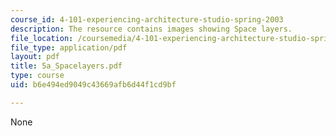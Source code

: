 ```yaml
---
course_id: 4-101-experiencing-architecture-studio-spring-2003
description: The resource contains images showing Space layers.
file_location: /coursemedia/4-101-experiencing-architecture-studio-spring-2003/b6e494ed9049c43669afb6d44f1cd9bf_5a_Spacelayers.pdf
file_type: application/pdf
layout: pdf
title: 5a_Spacelayers.pdf
type: course
uid: b6e494ed9049c43669afb6d44f1cd9bf

---
```

None